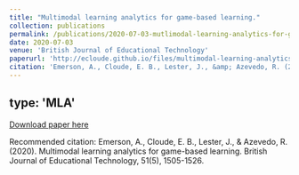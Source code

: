 ```yaml
---
title: "Multimodal learning analytics for game-based learning."
collection: publications
permalink: /publications/2020-07-03-mutlimodal-learning-analytics-for-game-based-learning
date: 2020-07-03
venue: 'British Journal of Educational Technology'
paperurl: 'http://ecloude.github.io/files/multimodal-learning-analytics-for-game-based-learning.pdf'
citation: 'Emerson, A., Cloude, E. B., Lester, J., &amp; Azevedo, R. (2020). Multimodal learning analytics for game-based learning. British Journal of Educational Technology, 51(5), 1505-1526.'
---
```

type: 'MLA'
---
[Download paper here](http://ecloude.github.io/files/multimodal-learning-analytics-for-game-based-learning.pdf)

Recommended citation: Emerson, A., Cloude, E. B., Lester, J., & Azevedo, R. (2020). Multimodal learning analytics for game-based learning. British Journal of Educational Technology, 51(5), 1505-1526.
